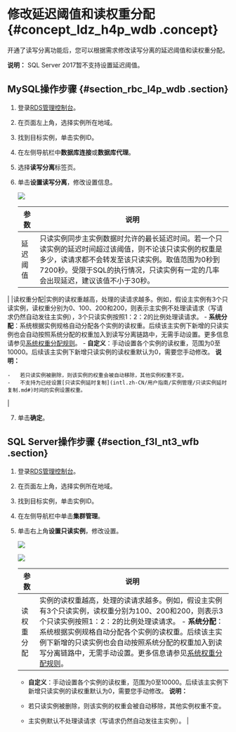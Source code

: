 # 修改延迟阈值和读权重分配 {#concept_ldz_h4p_wdb .concept}

开通了读写分离功能后，您可以根据需求修改读写分离的延迟阈值和读权重分配。

**说明：** SQL Server 2017暂不支持设置延迟阈值。

## MySQL操作步骤 {#section_rbc_l4p_wdb .section}

1.  登录[RDS管理控制台](https://rdsnew.console.aliyun.com/console/index#/rdsList/)。
2.  在页面左上角，选择实例所在地域。
3.  找到目标实例，单击实例ID。
4.  在左侧导航栏中**数据库连接**或**数据库代理**。
5.  选择**读写分离**标签页。
6.  单击**设置读写分离**，修改设置信息。

    ![](http://static-aliyun-doc.oss-cn-hangzhou.aliyuncs.com/assets/img/7916/15428548363100_zh-CN.png)

    |参数|说明|
    |--|--|
    |延迟阈值|只读实例同步主实例数据时允许的最长延迟时间。若一个只读实例的延迟时间超过该阈值，则不论该只读实例的权重是多少，读请求都不会转发至该只读实例。取值范围为0秒到7200秒。受限于SQL的执行情况，只读实例有一定的几率会出现延迟，建议该值不小于30秒。

|
    |读权重分配|实例的读权重越高，处理的读请求越多。例如，假设主实例有3个只读实例，读权重分别为0、100、200和200，则表示主实例不处理读请求（写请求仍然自动发往主实例），3个只读实例按照1：2：2的比例处理读请求。    -   **系统分配**：系统根据实例规格自动分配各个实例的读权重。后续该主实例下新增的只读实例也会自动按照系统分配的权重加入到读写分离链路中，无需手动设置。更多信息请参见[系统权重分配规则](intl.zh-CN/用户指南/读写分离/系统权重分配规则.md#)。
    -   **自定义**：手动设置各个实例的读权重，范围为0至10000。后续该主实例下新增只读实例的读权重默认为0，需要您手动修改。
**说明：** 

    -   若只读实例被删除，则该实例的权重会被自动移除，其他实例权重不变。
    -   不支持为已经设置[只读实例延时复制](intl.zh-CN/用户指南/实例管理/只读实例延时复制.md#)时间的实例设置权重。
|

7.  单击**确定**。

## SQL Server操作步骤 {#section_f3l_nt3_wfb .section}

1.  登录[RDS管理控制台](https://rdsnew.console.aliyun.com/console/index#/rdsList/)。
2.  在页面左上角，选择实例所在地域。
3.  找到目标实例，单击实例ID。
4.  在左侧导航栏中单击**集群管理**。
5.  单击右上角**设置只读实例**，修改设置。

    ![](http://static-aliyun-doc.oss-cn-hangzhou.aliyuncs.com/assets/img/7916/154285483632605_zh-CN.png)

    ![](http://static-aliyun-doc.oss-cn-hangzhou.aliyuncs.com/assets/img/7916/154285483632606_zh-CN.png)

    |参数|说明|
    |--|--|
    |读权重分配|实例的读权重越高，处理的读请求越多。例如，假设主实例有3个只读实例，读权重分别为100、200和200，则表示3个只读实例按照1：2：2的比例处理读请求。    -   **系统分配**：系统根据实例规格自动分配各个实例的读权重。后续该主实例下新增的只读实例也会自动按照系统分配的权重加入到读写分离链路中，无需手动设置。更多信息请参见[系统权重分配规则](intl.zh-CN/用户指南/读写分离/系统权重分配规则.md#)。
    -   **自定义**：手动设置各个实例的读权重，范围为0至10000。后续该主实例下新增只读实例的读权重默认为0，需要您手动修改。
**说明：** 

    -   若只读实例被删除，则该实例的权重会被自动移除，其他实例权重不变。
    -   主实例默认不处理读请求（写请求仍然自动发往主实例）。
|


